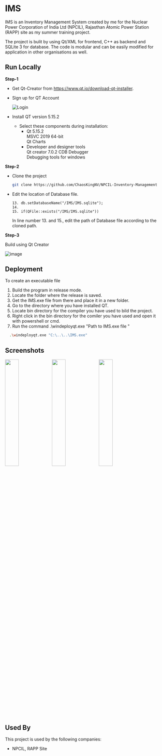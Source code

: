 
# IMS

IMS is an Inventory Management System created by me for the Nuclear Power Corporation of India Ltd (NPCIL), Rajasthan Atomic Power Station (RAPP) site as my summer training project.

The project is bulit by using Qt/XML for frontend, C++ as backend and SQLite 3 for database. The code is modular and can be easily modified for application in other organisations as well.   

  

## Run Locally

**Step-1**  
* Get Qt-Creator from https://www.qt.io/download-qt-installer. 
* Sign up for QT Account

     ![Login](https://user-images.githubusercontent.com/57983605/184473425-8e2291b7-55b3-4a7f-be76-ecbf0cdb5969.png)  

* Install QT version 5.15.2  

    * Select these components during installation:  
        * Qt 5.15.2    
            MSVC 2019 64-bit  
            Qt Charts
        * Developer and designer tools  
	        Qt creator 7.0.2 CDB Debugger  
	        Debugging tools for windows

**Step-2**  

* Clone the project

    ```bash
    git clone https://github.com/ChaosKingNV/NPCIL-Inventory-Management-System.git
    ```
* Edit the location of Database file.
    ```qmake
    13. db.setDatabaseName("/IMS/IMS.sqlite");
    14.
    15. if(QFile::exists("/IMS/IMS.sqlite"))
    ```
    In line number 13. and 15., edit the path of Database file according to the cloned path.  

**Step-3**  

Build using Qt Creator  

![image](https://user-images.githubusercontent.com/57983605/184473806-e8cbca58-9b71-4184-9942-90852390958c.png)    



## Deployment

To create an executable file

1. Build the program in release mode.
2. Locate the folder where the release is saved.
3. Get the IMS.exe file from there and place it in a new folder.
4. Go to the directory where you have installed QT.
5. Locate bin directory for the compiler you have used to bild the project.
6. Right click in the bin directory for the comiler you have used and open it with powershell or cmd.
7. Run the command .\windeployqt.exe "Path to IMS.exe file "

```bash
  .\windeployqt.exe "C:\..\..\IMS.exe"
```


## Screenshots

<img src="https://user-images.githubusercontent.com/57983605/184473947-c6af1be7-d6e7-4c42-9309-e301e4899b61.png" width="30%"></img> <img src="https://user-images.githubusercontent.com/57983605/184473949-b49d087b-db4c-4a2c-a9c2-f267ec893951.PNG" width="30%"></img> <img src="https://user-images.githubusercontent.com/57983605/184473950-56964793-0716-46d8-94c7-244f83eb54bf.jpg" width="30%"></img> 


## Used By

This project is used by the following companies:

- NPCIL, RAPP Site

